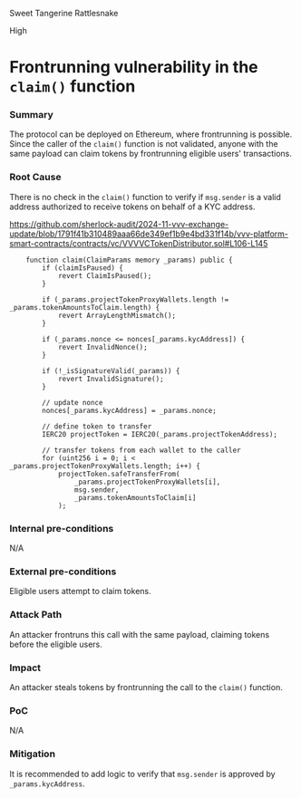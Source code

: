 Sweet Tangerine Rattlesnake

High

# Frontrunning vulnerability in the `claim()` function

### Summary
The protocol can be deployed on Ethereum, where frontrunning is possible. Since the caller of the `claim()` function is not validated, anyone with the same payload can claim tokens by frontrunning eligible users' transactions.

### Root Cause
There is no check in the `claim()` function to verify if `msg.sender` is a valid address authorized to receive tokens on behalf of a KYC address.

https://github.com/sherlock-audit/2024-11-vvv-exchange-update/blob/1791f41b310489aaa66de349ef1b9e4bd331f14b/vvv-platform-smart-contracts/contracts/vc/VVVVCTokenDistributor.sol#L106-L145
```solidity
    function claim(ClaimParams memory _params) public { 
        if (claimIsPaused) {
            revert ClaimIsPaused();
        }

        if (_params.projectTokenProxyWallets.length != _params.tokenAmountsToClaim.length) {
            revert ArrayLengthMismatch();
        }
        
        if (_params.nonce <= nonces[_params.kycAddress]) {
            revert InvalidNonce();
        }

        if (!_isSignatureValid(_params)) {
            revert InvalidSignature();
        }

        // update nonce
        nonces[_params.kycAddress] = _params.nonce;

        // define token to transfer
        IERC20 projectToken = IERC20(_params.projectTokenAddress);

        // transfer tokens from each wallet to the caller
        for (uint256 i = 0; i < _params.projectTokenProxyWallets.length; i++) {
            projectToken.safeTransferFrom(
                _params.projectTokenProxyWallets[i],
                msg.sender, 
                _params.tokenAmountsToClaim[i]
            );
```

### Internal pre-conditions
N/A

### External pre-conditions
Eligible users attempt to claim tokens.

### Attack Path
An attacker frontruns this call with the same payload, claiming tokens before the eligible users.

### Impact
An attacker steals tokens by frontrunning the call to the `claim()` function.

### PoC
N/A

### Mitigation
It is recommended to add logic to verify that `msg.sender` is approved by `_params.kycAddress`.